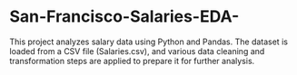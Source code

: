 # San-Francisco-Salaries-EDA-
This project analyzes salary data using Python and Pandas. The dataset is loaded from a CSV file (Salaries.csv), and various data cleaning and transformation steps are applied to prepare it for further analysis.
